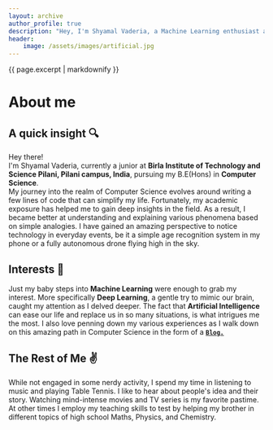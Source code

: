 ```yaml
---
layout: archive
author_profile: true
description: "Hey, I'm Shyamal Vaderia, a Machine Learning enthusiast and Python lover, pursuing B.E.(Hons) in Computer Science from BITS Pilani, Pilani Campus, India."
header:
    image: /assets/images/artificial.jpg
---
```


{{ page.excerpt | markdownify }}
# About me

## A quick insight :mag:
Hey there!   
I'm Shyamal Vaderia, currently a junior at **Birla Institute of Technology and Science Pilani, Pilani campus, India**, 
pursuing my B.E(Hons) in **Computer Science**.  
My journey into the realm of Computer Science evolves around writing a few lines of code that can simplify my life.
Fortunately, my academic exposure has helped me to gain deep insights in the field. As a result, I became better at understanding and explaining
various phenomena based on simple analogies. I have gained an amazing perspective to notice technology in everyday events, be it a simple
age recognition system in my phone or a fully autonomous drone flying high in the sky.
## Interests :book:
Just my baby steps into **Machine Learning** were enough to grab my interest.
More specifically **Deep Learning**, a gentle try to mimic our brain, caught my attention as I delved deeper. 
The fact that **Artificial Intelligence** can ease our life and replace us in so many situations, is what intrigues me the most.
I also love penning down my various experiences as I walk down on this amazing path in Computer Science in the form of a [**`Blog.`**](/articles/)

## The Rest of Me :v:
While not engaged in some nerdy activity, I spend my time in listening to music and playing Table Tennis.
I like to hear about people's idea and their story. Watching mind-intense movies and TV series is my favorite pastime. 
At other times I employ my teaching skills to test by helping my brother in different topics of high school Maths, Physics, and Chemistry.
